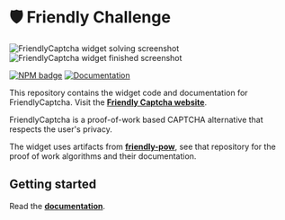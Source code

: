 # 🛡️ Friendly Challenge

![FriendlyCaptcha widget solving screenshot](https://i.imgur.com/BNRdsxS.png) ![FriendlyCaptcha widget finished screenshot](https://i.imgur.com/HlMY7QM.png)


[![NPM badge](https://img.shields.io/npm/v/friendly-challenge)](https://www.npmjs.com/package/friendly-challenge) [![Documentation](https://img.shields.io/badge/Read%20the-documentation-1abc9c.svg)](https://docs.friendlycaptcha.com)

This repository contains the widget code and documentation for FriendlyCaptcha. Visit the [**Friendly Captcha website**](https://friendlycaptcha.com).

FriendlyCaptcha is a proof-of-work based CAPTCHA alternative that respects the user's privacy.

The widget uses artifacts from [**friendly-pow**](https://github.com/gzuidhof/friendly-pow), see that repository for the proof of work algorithms and their documentation.

## Getting started
Read the [**documentation**](https://docs.friendlycaptcha.com).
